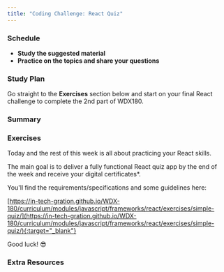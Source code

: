```yaml
---
title: "Coding Challenge: React Quiz"
---
```


### Schedule

  - **Study the suggested material**
  - **Practice on the topics and share your questions**

### Study Plan

  Go straight to the **Exercises** section below and start on your final React challenge to complete the 2nd part of WDX180.

### Summary

### Exercises

Today and the rest of this week is all about practicing your React skills.

The main goal is to deliver a fully functional React quiz app by the end of the week and receive your digital certificates*.

You'll find the requirements/specifications and some guidelines here:

[https://in-tech-gration.github.io/WDX-180/curriculum/modules/javascript/frameworks/react/exercises/simple-quiz/](https://in-tech-gration.github.io/WDX-180/curriculum/modules/javascript/frameworks/react/exercises/simple-quiz/){:target="_blank"}

Good luck! 😎

### Extra Resources


